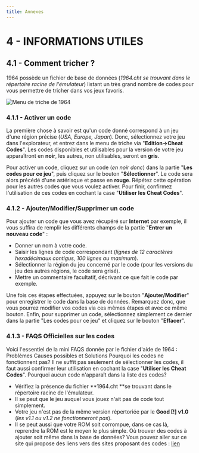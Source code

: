 ```yaml
---
title: Annexes
---
```


# 4 - INFORMATIONS UTILES

## 4.1 - Comment tricher ?

1964 possède un fichier de base de
données (_1964.cht se trouvant dans le
répertoire racine de l'émulateur_)
listant un très grand nombre
de codes pour vous permettre de tricher dans vos jeux favoris.

![Menu de triche de 1964](/emulators/1964/configure/cheats.jpg)

### 4.1.1 - Activer un code

La première chose à savoir est qu'un
code donné correspond à un jeu d'une
région précise (_USA,
Europe, Japan_). Donc, sélectionnez votre jeu dans
l'explorateur, et entrez dans le menu de triche via
"**Edition-\>Cheat Codes**". Les codes
disponibles et utilisables pour la version de votre jeu
apparaîtront en **noir**, les
autres, non utilisables, seront en **gris**.

Pour activer un code, cliquez sur un code (_en noir
donc_) dans la partie "**Les codes pour
ce jeu**", puis cliquez sur le bouton "**Sélectionner**".
Le code sera alors
précédé d'une astérisque et
passe en **rouge**.
Répétez
cette opération pour les autres codes que vous voulez
activer. Pour finir, confirmez
l'utilisation de ces codes en cochant la case "**Utiliser
les Cheat Codes**".

### 4.1.2 - Ajouter/Modifier/Supprimer un code

Pour ajouter un code que vous avez
récupéré sur **Internet**
par
exemple,
il vous suffira de remplir les différents champs de la
partie "**Entrer un nouveau code**" :

* Donner un nom à votre code.
* Saisir les lignes de code correspondant (_lignes
de 12 caractères hexadécimaux contigus, 100
lignes au maximum_).
* Sélectionner la région du jeu
concerné par le code (pour les versions du jeu des autres
régions, le code sera grisé).
* Mettre un commentaire facultatif, décrivant ce
que fait le code par exemple.

Une fois ces étapes effectuées, appuyez
sur le bouton "**Ajouter/Modifier**" pour
enregistrer le code dans la base de données. Remarquez donc,
que vous pourrez modifier vos codes via ces mêmes
étapes et avec ce même bouton. Enfin, pour
supprimer un code, sélectionnez simplement ce dernier dans
la partie "Les codes pour ce jeu" et cliquez sur le bouton "**Effacer**".

### 4.1.3 - FAQS Officielles sur les codes

Voici l'essentiel de la mini FAQS donnée par le
fichier d'aide de 1964 :
Problèmes
Causes possibles et Solutions
Pourquoi les codes ne fonctionnent pas?
Il ne suffit pas seulement de
sélectionner les codes, il faut aussi confirmer leur
utilisation en cochant la case "**Utiliser
les Cheat Codes**".
Pourquoi aucun code n'apparaît dans
la liste des codes?

* Vérifiez la présence du fichier
**1964.cht **se
trouvant dans le répertoire racine de
l'émulateur.
* Il se peut que le jeu auquel vous jouez n'ait pas de
code tout simplement.
* Votre jeu n'est pas de la même version
répertoriée par le **Good \[!\] v1.0** (_les v1.1 ou
v1.2 ne fonctionneront pas_).
* Il se peut aussi que votre ROM soit corrompue, dans
ce cas là, reprendre la ROM est le moyen le plus simple.
Où trouver des codes à
ajouter soit même dans la base de données?
Vous pouvez aller sur ce site qui propose des
liens vers des sites proposant des codes : [lien](http://cheats.emulation64.com/cheat_sites/n64/n64_cheat_sites.htm)
